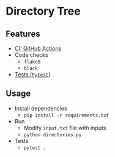 # Directory Tree

## Features
* [CI: GitHub Actions](.github/workflows/code_checks.yml)
* Code checks
  * `flake8`
  * `black`
* [Tests (`Pytest`)](tests)

## Usage
* Install dependencies
  * `pip install -r requirements.txt`
* Run
  * Modify `input.txt` file with inputs
  * `python directories.py`
* Tests
  * `pytest .`
